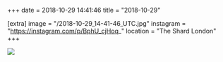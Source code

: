 +++
date = 2018-10-29 14:41:46
title = "2018-10-29"

[extra]
image = "/2018-10-29_14-41-46_UTC.jpg"
instagram = "https://instagram.com/p/BphU_cjHoq_"
location = "The Shard London"
+++

<img src="/2018-10-29_14-41-46_UTC.jpg" />
